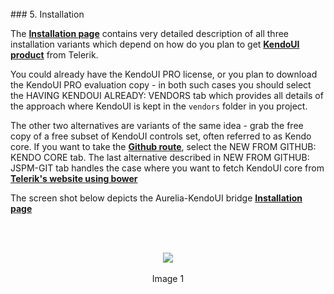<br>
### 5. Installation
<br>

The **[Installation page](http://aurelia-ui-toolkits.github.io/demo-kendo/#/installation)** contains very detailed description of all three installation variants which depend on how do you plan to get **[KendoUI product](http://www.telerik.com/kendo-ui)** from Telerik.
<br>

You could already have the KendoUI PRO license, or you plan to download the KendoUI PRO evaluation copy - in both such cases you should select the HAVING KENDOUI ALREADY: VENDORS tab which provides all details of the approach where KendoUI is kept in the `vendors` folder in you project.

The other two alternatives are variants of the same idea - grab the free copy of a free subset of KendoUI controls set, often referred to as Kendo core. If you want to take the **[Github route](https://github.com/telerik/kendo-ui-core)**, select the NEW FROM GITHUB: KENDO CORE tab. The last alternative described in NEW FROM GITHUB: JSPM-GIT tab handles the case where you want to fetch KendoUI core from **[Telerik's website using bower](http://docs.telerik.com/kendo-ui/intro/installation/bower-install#install-bower-packages)**

The screen shot below depicts the Aurelia-KendoUI bridge **[Installation page](http://aurelia-ui-toolkits.github.io/demo-kendo/#/installation)**

<br>
<br>

<p align=center>
  <img src="http://i.imgur.com/zzCsWdk.png"></img>
 <br><br>
Image 1
</p>
